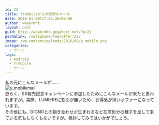 ```yaml
---
id: 22
title: Y!mobileからの突然のメール
date: 2016-01-09T17:26:26+09:00
author: wkwkrnht
layout: post
guid: http://wkwkrnht.gegahost.net/?p=22
permalink: /cellphone/fee/offer/22/
image: /wp-content/uploads/2016/08/y_mobile.png
categories:
  - セール
tags:
  - Android
  - Y!mobile
  - セール
---
```

私の元にこんなメールが……  
<img class="alignnone size-medium wp-image-156" src="http://wkwkrnht.wp.xdomain.ne.jp/wp-content/uploads/2016/08/y_mobilemail.png" alt="y_mobilemail">  
恐らく、5X発売記念キャンペーンに参加したためにこんなメールが来たと思われますが。実際、LUMIEREに割引が無いため、お得感が薄いオファーになっています。  
その他にも、DIGNOとの抱き合わせが生まれるなど在庫処分の様子を呈して来ている気もしなくもないですが。検討してみてはいかがでしょう。